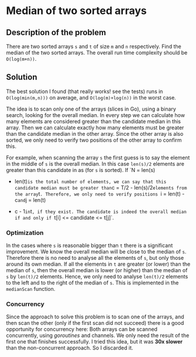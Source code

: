 # Median of two sorted arrays
## Description of the problem

There are two sorted arrays `s` and `t` of size `m` and `n` respectively. Find
the median of the two sorted arrays. The overall run time complexity should be
`O(log(m+n))`.

## Solution

The best solution I found (that really works! see the tests) runs in
`O(log(min(m,n)))` on average, and `O(log(m)+log(n))` in the worst case.

The idea is to scan only one of the arrays (slices in Go), using a binary
search, looking for the overall median. In every step we can calculate how many
elements are considered greater than the candidate median in this array. Then
we can calculate exactly how many elements must be greater than the candidate
median in the other array. Since the other array is also sorted, we only need
to verify two positions of the other array to confirm this.

For example, when scanning the array `s` the first guess is to say the element
in the middle of `s` is the overall median. In this case `len(s)/2` elements
are greater than this candidate in as (for `s` is sorted). If `N = len(s)
+ len(t)` is the total number of elements, we can say that this candidate
median must be greater than `c = T/2 - len(s)/2` elements from the array `t`.
Therefore, we only need to verify positions `i = len(t) - c` and `j = len(t)
- c - 1` in `t`, if they exist. The candidate is indeed the overall median if
and only if `t[i] <= candidate <= t[j]`.

### Optimization

In the cases where `s` is reasonable bigger than `t` there is a significant
improvement. We know the overall median will be close to the median of `s`.
Therefore there is no need to analyse all the elements of `s`, but only those
around its own median. If all the elements in `t` are greater (or lower) than
the median of `s`, then the overall median is lower (or higher) than the median
of `s` by `len(t)/2` elements. Hence, we only need to analyse `len(t)/2`
elements to the left and to the right of the median of `s`. This is implemented
in the `medianScan` function.

### Concurrency

Since the approach to solve this problem is to scan one of the arrays, and then
scan the other (only if the first scan did not succeed) there is a good
opportunity for concurrency here: Both arrays can be scanned concurrently,
using *goroutines* and channels. We only need the result of the first one that
finishes successfully. I tried this idea, but it was **30x slower** than the
non-concurrent approach. So I discarded it.
